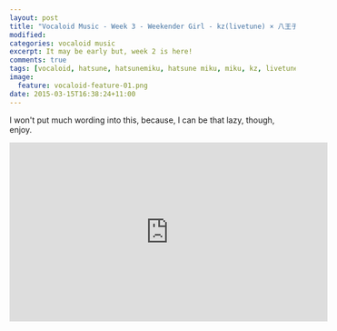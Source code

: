 ```yaml
---
layout: post
title: "Vocaloid Music - Week 3 - Weekender Girl - kz(livetune) × 八王子P feat. 初音ミク"
modified:
categories: vocaloid music
excerpt: It may be early but, week 2 is here!
comments: true
tags: [vocaloid, hatsune, hatsunemiku, hatsune miku, miku, kz, livetune, kzlivetune, 八王子P, Hachioji-P]
image:
  feature: vocaloid-feature-01.png
date: 2015-03-15T16:38:24+11:00
---
```


I won't put much wording into this, because, I can be that lazy, though, enjoy.

<iframe width="560" height="315" src="https://www.youtube.com/embed/06d8SwcSm_Q" frameborder="0" allowfullscreen></iframe>
